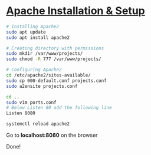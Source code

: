 # [Apache Installation & Setup](https://ubuntu.com/tutorials/install-and-configure-apache#2-installing-apache)
```sh
# Installing Apache2
sudo apt update
sudo apt install apache2

# Creating directory with permissions
sudo mkdir /var/www/projects/
sudo chmod -R 777 /var/www/projects/

# Configuring Apache2
cd /etc/apache2/sites-available/
sudo cp 000-default.conf projects.conf
sudo a2ensite projects.conf

cd ..
sudo vim ports.conf
# Below Listen 80 add the following line
Listen 8080

systemctl reload apache2
```
Go to **localhost:8080** on the browser

Done!
